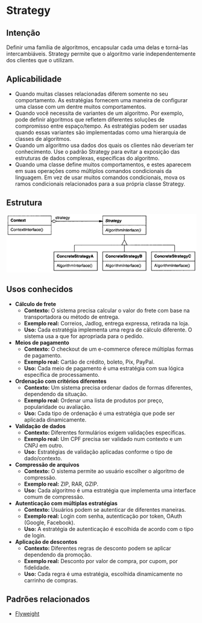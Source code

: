 # Strategy

## Intenção

Definir uma família de algoritmos, encapsular cada uma delas e torná-las intercambiáveis. 
Strategy permite que o algoritmo varie independentemente dos clientes que o utilizam.

## Aplicabilidade

- Quando muitas classes relacionadas diferem somente no seu comportamento. As estratégias fornecem uma maneira de 
configurar uma classe com um dentre muitos comportamentos.
- Quando você necessita de variantes de um algoritmo. Por exemplo, pode definir algoritmos que refletem diferentes soluções de 
compromisso entre espaço/tempo. As estratégias podem ser usadas quando essas variantes são implementadas como uma hierarquia 
de classes de algoritmos.
- Quando um algoritmo usa dados dos quais os clientes não deveriam ter conhecimento. Use o padrão Strategy para evitar a 
exposição das estruturas de dados complexas, específicas do algoritmo.
- Quando uma classe define muitos comportamentos, e estes aparecem em suas operações como múltiplos comandos condicionais 
da linguagem. Em vez de usar muitos comandos condicionais, mova os ramos condicionais relacionados para a sua própria classe Strategy.

## Estrutura

![Estrutura Strategy](./resources/estrutura.png)

## Usos conhecidos

- **Cálculo de frete**
  - **Contexto:** O sistema precisa calcular o valor do frete com base na transportadora ou método de entrega.
  - **Exemplo real:** Correios, Jadlog, entrega expressa, retirada na loja.
  - **Uso:** Cada estratégia implementa uma regra de cálculo diferente. O sistema usa a que for apropriada para o pedido.
- **Meios de pagamento**
  - **Contexto:** O checkout de um e-commerce oferece múltiplas formas de pagamento.
  - **Exemplo real:** Cartão de crédito, boleto, Pix, PayPal.
  - **Uso:** Cada meio de pagamento é uma estratégia com sua lógica específica de processamento.
- **Ordenação com critérios diferentes**
  - **Contexto:** Um sistema precisa ordenar dados de formas diferentes, dependendo da situação.
  - **Exemplo real:** Ordenar uma lista de produtos por preço, popularidade ou avaliação.
  - **Uso:** Cada tipo de ordenação é uma estratégia que pode ser aplicada dinamicamente.
- **Validação de dados**
  - **Contexto:** Diferentes formulários exigem validações específicas.
  - **Exemplo real:** Um CPF precisa ser validado num contexto e um CNPJ em outro.
  - **Uso:** Estratégias de validação aplicadas conforme o tipo de dado/contexto.
- **Compressão de arquivos**
  - **Contexto:** O sistema permite ao usuário escolher o algoritmo de compressão.
  - **Exemplo real:** ZIP, RAR, GZIP.
  - **Uso:** Cada algoritmo é uma estratégia que implementa uma interface comum de compressão.
- **Autenticação com múltiplas estratégias**
  - **Contexto:** Usuários podem se autenticar de diferentes maneiras.
  - **Exemplo real:** Login com senha, autenticação por token, OAuth (Google, Facebook).
  - **Uso:** A estratégia de autenticação é escolhida de acordo com o tipo de login.
- **Aplicação de descontos**
  - **Contexto:** Diferentes regras de desconto podem se aplicar dependendo da promoção.
  - **Exemplo real:** Desconto por valor de compra, por cupom, por fidelidade.
  - **Uso:** Cada regra é uma estratégia, escolhida dinamicamente no carrinho de compras.

## Padrões relacionados

- [Flyweight](../../structural/flyweight)
